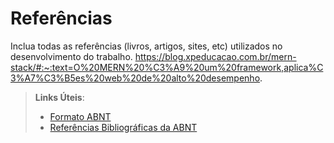 # Referências

Inclua todas as referências (livros, artigos, sites, etc) utilizados no desenvolvimento do trabalho.
https://blog.xpeducacao.com.br/mern-stack/#:~:text=O%20MERN%20%C3%A9%20um%20framework,aplica%C3%A7%C3%B5es%20web%20de%20alto%20desempenho. 

> **Links Úteis**:
> - [Formato ABNT](https://www.normastecnicas.com/abnt/trabalhos-academicos/referencias/)
> - [Referências Bibliográficas da ABNT](https://comunidade.rockcontent.com/referencia-bibliografica-abnt/)
